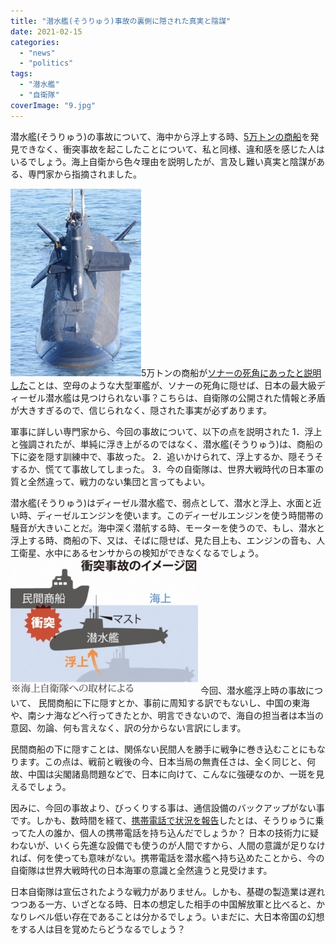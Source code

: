 ```yaml
---
title: "潜水艦(そうりゅう)事故の裏側に隠された真実と陰謀"
date: 2021-02-15
categories: 
  - "news"
  - "politics"
tags: 
  - "潜水艦"
  - "自衛隊"
coverImage: "9.jpg"
---
```


潜水艦(そうりゅう)の事故について、海中から浮上する時、[5万トンの商船](https://www.jiji.com/jc/article?k=2021021001193&g=soc)を発見できなく、衝突事故を起こしたことについて、私と同様、違和感を感じた人はいるでしょう。海上自衛から色々理由を説明したが、言及し難い真実と陰謀がある、専門家から指摘されました。

![](images/afr2102100007-p1-209x300.jpg)5万トンの商船が[ソナーの死角にあったと説明した](https://www.jiji.com/jc/article?k=2021020901147&g=soc)ことは、空母のような大型軍艦が、ソナーの死角に隠せば、日本の最大級ディーゼル潜水艦は見つけられない事？こちらは、自衛隊の公開された情報と矛盾が大きすぎるので、信じられなく、隠された事実が必ずあります。

軍事に詳しい専門家から、今回の事故について、以下の点を説明された 1．浮上と強調されたが、単純に浮き上がるのではなく、潜水艦(そうりゅう)は、商船の下に姿を隠す訓練中で、事故った。 2．追いかけられて、浮上するか、隠そうそするか、慌てて事故してしまった。 3．今の自衛隊は、世界大戦時代の日本軍の質と全然違って、戦力のない集団と言ってもよい。

潜水艦(そうりゅう)はディーゼル潜水艦で、弱点として、潜水と浮上、水面と近い時、ディーゼルエンジンを使います。このディーゼルエンジンを使う時間帯の騒音が大きいことだ。海中深く潜航する時、モーターを使うので、もし、潜水と浮上する時、商船の下、又は、そばに隠せば、見た目上も、エンジンの音も、人工衛星、水中にあるセンサからの検知ができなくなるでしょう。 ![](images/9-300x216.jpg) 今回、潜水艦浮上時の事故について、 民間商船に下に隠すとか、事前に周知する訳でもないし、中国の東海や、南シナ海などへ行ってきたとか、明言できないので、海自の担当者は本当の意図、勿論、何も言えなく、訳の分からない言訳にします。

民間商船の下に隠すことは、関係ない民間人を勝手に戦争に巻き込むことにもなります。この点は、戦前と戦後の今、日本当局の無責任さは、全く同じと、何故、中国は尖閣諸島問題などで、日本に向けて、こんなに強硬なのか、一斑を見えるでしょう。

因みに、今回の事故より、びっくりする事は、通信設備のバックアップがない事です。しかも、数時間を経て、[携帯電話で状況を報告](https://www.jiji.com/jc/article?k=2021020900988&g=soc)したとは、そうりゅうに乗ってた人の誰か、個人の携帯電話を持ち込んだでしょうか？ 日本の技術力に疑わないが、いくら先進な設備でも使うのが人間ですから、人間の意識が足りなければ、何を使っても意味がない。携帯電話を潜水艦へ持ち込めたことから、今の自衛隊は世界大戦時代の日本海軍の意識と全然違うと見受けます。

日本自衛隊は宣伝されたような戦力がありません。しかも、基礎の製造業は遅れつつある一方、いざとなる時、日本の想定した相手の中国解放軍と比べると、かなりレベル低い存在であることは分かるでしょう。いまだに、大日本帝国の幻想をする人は目を覚めたらどうなるでしょう？
